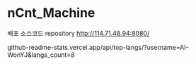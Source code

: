 # nCnt_Machine
배포 소스코드 repository
http://114.71.48.94:8080/


github-readme-stats.vercel.app/api/top-langs/?username=AI-WonYJ&langs_count=8
